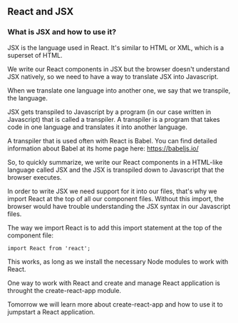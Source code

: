 ## React and JSX
### What is JSX and how to use it?

JSX is the language used in React. It's similar to HTML or XML, which is a superset of HTML.

We write our React components in JSX but the browser doesn't understand JSX natively, so we need to have a way to translate JSX into Javascript.

When we translate one language into another one, we say that we transpile, the language.

JSX gets transpiled to Javascript by a program (in our case written in Javascript) that is called a transpiler. A transpiler is a program that takes code in one language and translates it into another language.

A transpiler that is used often with React is Babel.
You can find detailed information about Babel at its home page here: https://babeljs.io/

So, to quickly summarize, we write our React components in a HTML-like language called JSX and the JSX is transpiled down to Javascript that the browser executes.  

In order to write JSX we need support for it into our files, that's why we import React at the top of all our component files. Without this import, the browser would have trouble understanding the JSX syntax in our Javascript files.

The way we import React is to add this import statement at the top of the component file:

```
import React from 'react';
```

This works, as long as we install the necessary Node modules to work with React.

One way to work with React and create and manage React application is throught
the create-react-app module.

Tomorrow we will learn more about create-react-app and how to use it to
jumpstart a React application.

